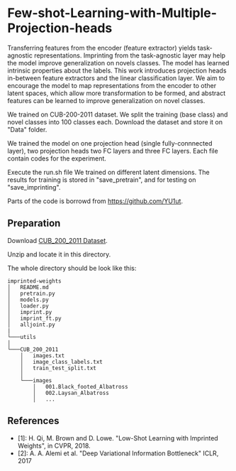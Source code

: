 # Few-shot-Learning-with-Multiple-Projection-heads

Transferring features from the encoder (feature extractor) yields task-agnostic representations.
Imprinting from the task-agnostic layer may help the model improve generalization on novels classes.
The model has learned intrinsic properties about the labels.
This work introduces projection heads in-between feature extractors and the linear classification layer.
We aim to encourage the model to map representations from the encoder to other latent spaces, which allow more transformation
to be formed, and abstract features can be learned to improve generalization on novel classes.

We trained on CUB-200-2011 dataset.
We split the training (base class) and novel classes into 100 classes each.
Download the dataset and store it on "Data" folder.

We trained the model on one projection head (single fully-connnected layer), two projection heads two FC layers and three FC layers.
Each file contain codes for the experiment.

Execute the run.sh file
We trained on different latent dimensions.
The results for training is stored in "save_pretrain", and for testing on "save_imprinting".


Parts of the code is borrowd from https://github.com/YU1ut.


## Preparation
Download [CUB_200_2011 Dataset](http://www.vision.caltech.edu/visipedia-data/CUB-200-2011/CUB_200_2011.tgz).

Unzip and locate it in this directory.

The whole directory should be look like this:
```
imprinted-weights
│   README.md
│   pretrain.py
│   models.py
│   loader.py
│   imprint.py
│   imprint_ft.py
│   alljoint.py
|
└───utils
│   
└───CUB_200_2011
    │   images.txt
    │   image_class_labels.txt
    │   train_test_split.txt
    │
    └───images
        │   001.Black_footed_Albatross
        │   002.Laysan_Albatross
        │   ...
```



## References
- [1]: H. Qi, M. Brown and D. Lowe. "Low-Shot Learning with Imprinted Weights", in CVPR, 2018.
- [2]: A. A. Alemi et al. "Deep Variational Information Bottleneck" ICLR, 2017
